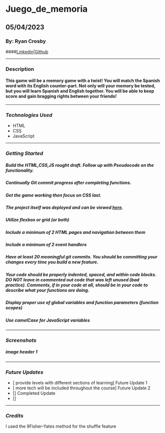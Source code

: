 # Juego_de_memoria

## 05/04/2023

### By: Ryan Crosby


####[Linkedin](https://www.linkedin.com/in/rcrosby22/)|[Github](https://github.com/rcrosby22)

***

### **Description**

#### This game will be a memory game with a twist!  You will match the Spanish word with its English counter-part.  Not only will your memory be tested, but you will learn Spanish and English together.  You will be able to keep score and gain bragging rights between your friends!

***

### **_Technologies Used_**

- HTML
- CSS
- JavaScript


***
### **_Getting Started_**

##### Build the HTML,CSS,JS rought draft. Follow up with Pseudocode on the functionality.

##### Continually Git commit progress after completing functions.

##### Get the game working then focus on CSS last.

##### The project itself was deployed and can be viewed [here](URL).

##### Utilize flexbox or grid (or both)

##### Include a minimum of 2 HTML pages and navigation between them

##### Include a minimum of 2 event handlers

##### Have at least 20 meaningful git commits. You should be committing your changes every time you build a new feature.

##### Your code should be properly indented, spaced, and within code blocks. DO NOT leave in commented out code that was left unused (bad practice). Comments, if in your code at all, should be in your code to describe what your functions are doing.

##### Display proper use of global variables and function parameters (function scopes)

##### Use camelCase for JavaScript variables

---

### **_Screenshots_**

##### image header 1



***

### **_Future Updates_**

- [ provide levels with different sections of learning] Future Update 1
- [ more tech will be included throughout the course] Future Update 2
- [] Completed Update
- [] 

***

### **_Credits_**
I used the 9Fisher-Yates method for the shuffle feature
